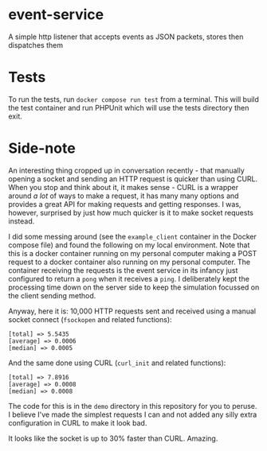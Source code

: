 # event-service
A simple http listener that accepts events as JSON packets, stores then dispatches them

# Tests
To run the tests, run `docker compose run test` from a terminal.  This will build the test container
and run PHPUnit which will use the tests directory then exit.

# Side-note

An interesting thing cropped up in conversation recently - that manually opening a socket and
sending an HTTP request is quicker than using CURL.  When you stop and think about it, it makes
sense - CURL is a wrapper around _a lot_ of ways to make a request, it has many many options and 
provides a great API for making requests and getting responses.
I was, however, surprised by just how much quicker is it to make socket requests instead.

I did some messing around (see the `example_client` container in the Docker compose file) and found
the following on my local environment.  Note that this is a docker container running on my personal
computer making a POST request to a docker container also running on my personal computer.  The
container receiving the requests is the event service in its infancy just configured to return a
`pong` when it receives a `ping`.  I deliberately kept the processing time down on the server side
to keep the simulation focussed on the client sending method.

Anyway, here it is:  10,000 HTTP requests sent and received using a manual socket connect
(`fsockopen` and related functions):
```
[total] => 5.5435
[average] => 0.0006
[median] => 0.0005
```
And the same done using CURL (`curl_init` and related functions):
```
[total] => 7.8916
[average] => 0.0008
[median] => 0.0008
```

The code for this is in the `demo` directory in this repository for you to peruse.  I believe I've
made the simplest requests I can and not added any silly extra configuration in CURL to make it
look bad.

It looks like the socket is up to 30% faster than CURL.   Amazing.